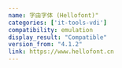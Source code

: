 ```yaml
---
name: 字由字体 (Hellofont)"
categories: ['it-tools-vdi']
compatibility: emulation
display_result: "Compatible"
version_from: "4.1.2"
link: https://www.hellofont.cn
---
```

